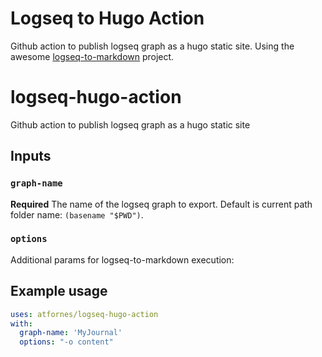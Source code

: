 # Logseq to Hugo Action
Github action to publish logseq graph as a hugo static site.
Using the awesome [logseq-to-markdown](https://github.com/dom8509/logseq-to-markdown) project.

# logseq-hugo-action
Github action to publish logseq graph as a hugo static site

## Inputs

### `graph-name`

**Required** The name of the logseq graph to export. Default is current path folder name: `(basename "$PWD")`.

### `options`

Additional params for logseq-to-markdown execution:


## Example usage

```yaml
uses: atfornes/logseq-hugo-action
with:
  graph-name: 'MyJournal'
  options: "-o content"
```
